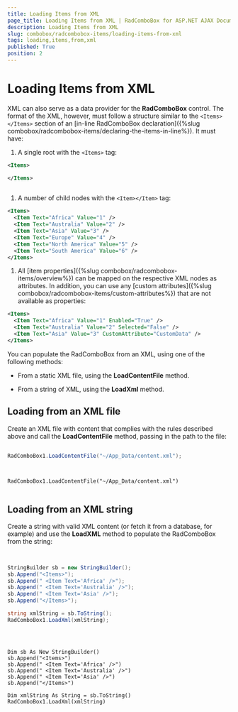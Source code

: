 ```yaml
---
title: Loading Items from XML
page_title: Loading Items from XML | RadComboBox for ASP.NET AJAX Documentation
description: Loading Items from XML
slug: combobox/radcombobox-items/loading-items-from-xml
tags: loading,items,from,xml
published: True
position: 2
---
```


# Loading Items from XML



XML can also serve as a data provider for the **RadComboBox** control. The format of the XML, however, must follow a structure similar to the `<Items></Items>` section of an [in-line RadComboBox declaration]({%slug combobox/radcombobox-items/declaring-the-items-in-line%}). It must have:

1. A single root with the `<Items>` tag:

````XML
<Items>

</Items>
	
````



1. A number of child nodes with the `<Item></Item>` tag:

````XML
<Items>
  <Item Text="Africa" Value="1" />
  <Item Text="Australia" Value="2" />
  <Item Text="Asia" Value="3" />
  <Item Text="Europe" Value="4" />
  <Item Text="North America" Value="5" />
  <Item Text="South America" Value="6" />
</Items>
````



1. All [item properties]({%slug combobox/radcombobox-items/overview%}) can be mapped on the respective XML nodes as attributes. In addition, you can use any [custom attributes]({%slug combobox/radcombobox-items/custom-attributes%}) that are not available as properties:

````XML
<Items>
  <Item Text="Africa" Value="1" Enabled="True" />
  <Item Text="Australia" Value="2" Selected="False" />
  <Item Text="Asia" Value="3" CustomAttribute="CustomData" />
</Items>
````



You can populate the RadComboBox from an XML, using one of the following methods:

* From a static XML file, using the **LoadContentFile** method.

* From a string of XML, using the **LoadXml** method.

## Loading from an XML file

Create an XML file with content that complies with the rules described above and call the **LoadContentFile** method, passing in the path to the file:



````C#
	     
RadComboBox1.LoadContentFile("~/App_Data/content.xml");
				
````
````VB.NET
	
RadComboBox1.LoadContentFile("~/App_Data/content.xml")
	
````


## Loading from an XML string

Create a string with valid XML content (or fetch it from a database, for example) and use the **LoadXML** method to populate the RadComboBox from the string:



````C#
	     
	
StringBuilder sb = new StringBuilder();
sb.Append("<Items>");
sb.Append(" <Item Text='Africa' />");
sb.Append(" <Item Text='Australia' />");
sb.Append(" <Item Text='Asia' />");
sb.Append("</Items>");

string xmlString = sb.ToString();
RadComboBox1.LoadXml(xmlString);
				
````
````VB.NET
	
	
Dim sb As New StringBuilder()
sb.Append("<Items>")
sb.Append(" <Item Text='Africa' />")
sb.Append(" <Item Text='Australia' />")
sb.Append(" <Item Text='Asia' />")
sb.Append("</Items>")

Dim xmlString As String = sb.ToString()
RadComboBox1.LoadXml(xmlString)
	
````

